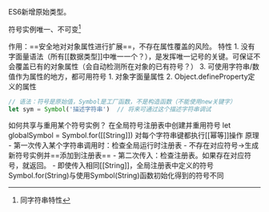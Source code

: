 ES6新增原始类型。

符号实例唯一、不可变[^1]

作用：==安全地对对象属性进行扩展==，不存在属性覆盖的风险。
特性
	1. 没有字面量语法（所有[[数据类型]]中唯一一个？），是发挥唯一记号的关键。可保证不会覆盖已有的对象属性（会自动检测所在对象的已有符号？）
	3. 可使用字符串/数值作为属性的地方，都可用符号
		1. 对象字面量属性
		2. Object.defineProperty定义的属性

```javascript
// 语法：符号是原始值，Symbol是工厂函数，不是构造函数（不能使用new关键字）
let sym = Symbol('描述字符串')  // 将来可通过这个描述字符串调试

```

如何共享与重用某个符号实例？
在全局符号注册表中创建并重用符号
let globalSymbol =  Symbol.for([[String]])
	对每个字符串键都执行[[幂等]]操作
	原理
		- 第一次传入某个字符串调用时：检查全局运行时注册表
			- 不存在对应符号→生成新符号实例并==添加到注册表==
		- 第二次传入：检查注册表。如果存在对应符号，就返回。
		- 即使传入相同[[String]]，全局注册表中定义的符号Symbol.for(String)与使用Symbol(String)函数初始化得到的符号不同


[^1]: 同字符串特性
[^2]: 最重要的一点